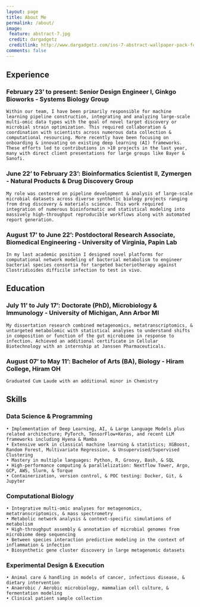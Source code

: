 ```yaml
---
layout: page
title: About Me
permalink: /about/
image:
 feature: abstract-7.jpg
 credit: dargadgetz
 creditlink: http://www.dargadgetz.com/ios-7-abstract-wallpaper-pack-for-iphone-5-and-ipod-touch-retina/
comments: false
---
```


## Experience
### February 23’ to present:  Senior Design Engineer I, Ginkgo Bioworks  -  Systems Biology Group
```
Within our team, I have been primarily responsible for machine learning pipeline construction, integrating and analyzing large-scale multi-omic data types with the goal of novel target discovery or microbial strain optimization. This required collaboration & coordination with scientists across numerous data collection & computational resourcing. More recently have been focusing on onboarding & innovating on existing deep learning (AI) frameworks. These efforts led to contributions in >10 projects in the last year, many with direct client presentations for large groups like Bayer & Sanofi.
```
### June 22’ to February 23’:  Bioinformatics Scientist II, Zymergen  -   Natural Products & Drug Discovery Group
```
My role was centered on pipeline development & analysis of large-scale microbial datasets across diverse synthetic biology projects ranging from drug discovery & materials science. This work required integration of numerous bioinformatic and statistical modeling into massively high-throughput reproducible workflows along with automated report generation.
```
### August 17’ to June 22’:  Postdoctoral Research Associate, Biomedical Engineering  -  University of Virginia, Papin Lab
```
In my last academic position I designed novel platforms for computational network modeling of bacterial metabolism to engineer bacterial species consortia for targeted bacteriotherapy against Clostridioides difficile infection to test in vivo.
```

## Education
### July 11’ to July 17’:  Doctorate (PhD), Microbiology & Immunology  -  University of Michigan, Ann Arbor MI
```
My dissertation research combined metagenomics, metatranscriptomics, & untargeted metabolomic with statistical analyses to understand shifts in composition or function of the gut microbiome in response to infection. Achieved an additional certificate in Cellular Biotechnology with an internship at Janssen Pharmaceuticals.
```
### August 07’ to May 11’: Bachelor of Arts (BA), Biology  -  Hiram College, Hiram OH
```
Graduated Cum Laude with an additional minor in Chemistry
```

## Skills
### Data Science & Programming
	• Implementation of Deep Learning, AI, & Large Language Models plus related architecture; PyTorch, TensorFlow+Keras, and recent LLM frameworks including Hyena & Mamba
	• Extensive work in classical machine learning & statistics; XGBoost, Random Forest, Multivariate Regression, & Unsupervised/Supervised Clustering
	• Mastery in multiple languages: Python, R, Groovy, Bash, & SQL
	• High-performance computing & parallelization: Nextflow Tower, Argo, GCP, AWS, Slurm, & Torque
	• Containerization, version control, & POC testing: Docker, Git, & Jupyter
 
### Computational Biology
	• Integrative multi-omic analyses for metagenomics, metatranscriptomics, & mass spectrometry
	• Metabolic network analysis & context-specific simulations of metabolism
	• High-throughput assembly & annotation of microbial genomes from microbiome deep sequencing
	• Between species interaction predictive modeling in the context of inflammation & infection
	• Biosynthetic gene cluster discovery in large metagenomic datasets
 
### Experimental Design & Execution
	• Animal care & handling in models of cancer, infectious disease, & dietary intervention
	• Anaerobic / Aerobic microbiology, mammalian cell culture, & fermentation modeling
	• Clinical patient sample collection
